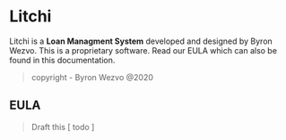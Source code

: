 # Litchi 

Litchi is a **Loan Managment System** developed and designed by Byron Wezvo. This is a proprietary software. Read our EULA which can also be found in this documentation.

> copyright - Byron Wezvo @2020

## EULA

> Draft this [ todo ]